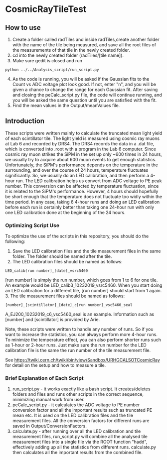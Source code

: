 # CosmicRayTileTest

## How to use
1. Create a folder called radTiles and inside radTiles,create another folder with the name of the tile being measured, and save all the root files of the measurements of that tile in the newly created folder.
2. cd into the newly created folder (radTiles/[tile name]).
3. Make sure gedit is closed and run
```
python ../../Analysis_script/run_script.py
```
4. As the code is running, you will be asked if the Gaussian fits to the Count vs ADC voltage plot look good. If not, enter "n", and you will be given a chance to change the range for each Gaussian fit. After saving and closing the peCalc_script.py file, the code will continue running, and you will be asked the same question until you are satisfied with the fit.
5. Find the mean values in the Output/meanValues file.

## Introduction
These scripts were written mainly to calculate the truncated mean light yield of each scintillator tile. The light yield is measured using cosmic ray muons at Lab 6 and recorded by DRS4. The DRS4 records the data in a .dat file, which is converted into .root with a program in the Lab 6 computer. Since cosmic ray muon strikes the SiPM in the set up only ~600 times in 24 hours, we usually try to acquire about 600 muon events to get enough statistics. Unfortunately, the SiPM's performance depends on the temperature in the surrounding, and over the course of 24 hours, temperature fluctuates significantly. So, we usually do an LED calibration, and then perform a 4-hour run. The LED calibration helps us convert from ADC voltage to PE peak number. This conversion can be affected by temperature fluctuation, since it is related to the SiPM's performance. However, 4 hours should hopefully be short enough that the temperature does not fluctuate too widly within the time period. In any case, taking 6 4-hour runs and doing an LED calibration before each run is certainly better than taking one 24-hour run with only one LED calibration done at the beginning of the 24 hours. 

### Optimizing Script Use
To optimize the use of the scripts in this repository, you should do the following:
1. Save the LED calibration files and the tile measurement files in the same folder. The folder should be named after the tile.
2. The LED calibration files should be named as follows:
```
LED_calib[run number]_[date]_vsrc5460
```
[run number] is simply the run number, which goes from 1 to 6 for one tile. An example would be LED_calib3_10232019_vsrc5460. When you start doing an LED calibration for a different tile, [run number] should start from 1 again.
3. The tile measurement files should be named as follows:
```
[number]_[scintillator]_[date]_c[run number]_vsc5460_seal
```
A_EJ200_10232019_c6_vsc5460_seal is an example. Information such as [number] and [scintillator] is provided by Arie.

Note, these scripts were written to handle any number of runs. So if you want to increase the statistics, you can always perform more 4-hour runs. To minimize the temperature effect, you can also perform shorter runs such as 1-hour or 2-hour runs. Just make sure the run number for the LED calibration file is the same the run number of the tile measurement file. 

See https://twiki.cern.ch/twiki/bin/view/Sandbox/URHGCALSOTCosmicRay for detail on the setup and how to measure a tile.

### Brief Explanation of Each Script
1. run_script.py - it works exactly like a bash script. It creates/deletes folders and files and runs other scripts in the correct sequence, minimizing manual work from user.
2. peCalc_script.py - it calculates the ADC voltage to PE number conversion factor and all the important results such as truncated PE mean etc. It is used on the LED calibration files and the tile measurement files. All the conversion factors for different runs are saved in Output/ConversionFactors.
3. calculate.py - after running over all the LED calibration and tile measurement files, run_script.py will combine all the analysed tile measurement files into a single file via the ROOT function "hadd", effectively adding up all the statistics from different runs. calculate.py then calculates all the important results from the combined file.
